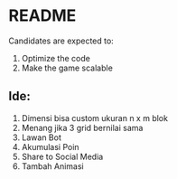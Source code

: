 # README
Candidates are expected to: 
1. Optimize the code
2. Make the game scalable 

## Ide:
1. Dimensi bisa custom ukuran n x m blok
2. Menang jika 3 grid bernilai sama
3. Lawan Bot
4. Akumulasi Poin
5. Share to Social Media
6. Tambah Animasi